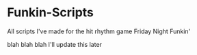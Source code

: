# Funkin-Scripts
All scripts I've made for the hit rhythm game Friday Night Funkin'

blah blah blah I'll update this later
